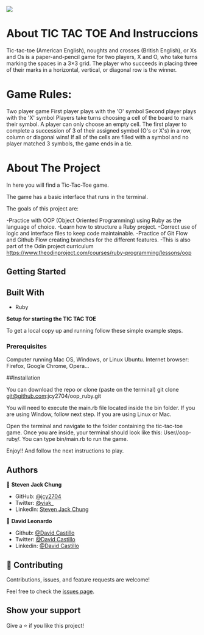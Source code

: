 ![](https://img.shields.io/badge/Microverse-blueviolet)

# About TIC TAC TOE And Instruccions
Tic-tac-toe (American English), noughts and crosses (British English), or Xs and Os is a paper-and-pencil game for two players, X and O, who take turns marking the spaces in a 3×3 grid. The player who succeeds in placing three of their marks in a horizontal, vertical, or diagonal row is the winner.

# Game Rules:

Two player game
First player plays with the 'O' symbol
Second player plays with the 'X' symbol
Players take turns choosing a cell of the board to mark their symbol.
A player can only choose an empty cell.
The first player to complete a succession of 3 of their assigned symbol (O's or X's) in a row, column or diagonal wins!
If all of the cells are filled with a symbol and no player matched 3 symbols, the game ends in a tie.

# About The Project
In here you will find a Tic-Tac-Toe game.

The game has a basic interface that runs in the terminal.

The goals of this project are:

-Practice with OOP (Object Oriented Programming) using Ruby as the language of choice.
-Learn how to structure a Ruby project.
-Correct use of logic and interface files to keep code maintainable.
-Practice of Git Flow and Github Flow creating branches for the different features.
-This is also part of the Odin project curriculum https://www.theodinproject.com/courses/ruby-programming/lessons/oop

## Getting Started

## Built With

- Ruby

**Setup for starting the TIC TAC TOE**


To get a local copy up and running follow these simple example steps.

### Prerequisites
Computer running Mac OS, Windows, or Linux Ubuntu.
Internet browser: Firefox, Google Chrome, Opera...

##Installation

You can download the repo or clone (paste on the terminal) git clone git@github.com:jcy2704/oop_ruby.git

You will need to execute the main.rb file located inside the bin folder. If you are using Window, follow next step. If you are using Linux or Mac.

Open the terminal and navigate to the folder containing the tic-tac-toe game. Once you are inside, your terminal should look like this: User/<folder>/oop-ruby/. You can type bin/main.rb to run the game.

Enjoy!! And follow the next instructions to play.


## Authors

👤 **Steven Jack Chung**

- GitHub: [@jcy2704](https://github.com/jcy2704)
- Twitter: [@yiak_](https://twitter.com/yiak_)
- LinkedIn: [Steven Jack Chung](https://linkedin.com/in/stevenjchung)

👤 **David Leonardo**

- Github: [@David Castillo](https://github.com/Fanger53)
- Twitter: [@David Castillo](https://twitter.com/DavidLe97005129)
- Linkedin: [@David Castillo](https://www.linkedin.com/in/david-castillo-61ba10b8/)

## 🤝 Contributing

Contributions, issues, and feature requests are welcome!

Feel free to check the [issues page](https://github.com/jcy2704/oop_ruby/issues).

## Show your support

Give a ⭐️ if you like this project!
